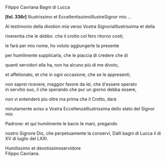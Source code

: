 Filippo Cavriana
Bagni di Lucca



**[fol. 336r]**
Illustrissimo et EccellentissimoIllustreSignor mio ...

  
Al testimonio della divotion mia verso Vostra SignoriaIllustrissima et della
            
riverentia che le debbo. che il crotto col fero ritorno costi;
            
le farà per mio nome, ho voluto aggiungerle la presente
            
per humilmente supplicarla, che le piaccia di credere che di
            
quanti servidori ella ha, non ha alcuno più di me divoto,
            
et affetionato, et che in ogni occasione, che se le appresenti;
            
non saprei ricevere, maggior favore da lei, che d'essere operato  
in servitio suo, il che sperando che pur un giorno debba essere,
            
non vi entenderò piu oltre ma prima che il Crotto, darà
            
minutamente aviso a Vostra EccellenzaIllustrissima dello stato del Signor mio
            
Padrone: et qui humilmente le bacio le mani, pregando
            
nostro Signore Dio, che perpetuamente la conservi, Dalli bagni
          di Lucca il di XV di luglio del LXXI.
        

  
Humilissimo et devotissimoservidore  
Filippo Cavriana.
        

